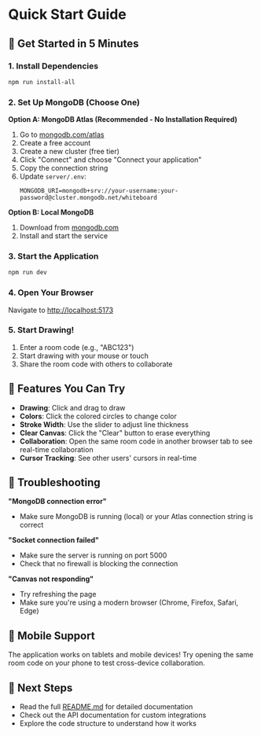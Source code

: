 # Quick Start Guide

## 🚀 Get Started in 5 Minutes

### 1. Install Dependencies
```bash
npm run install-all
```

### 2. Set Up MongoDB (Choose One)

**Option A: MongoDB Atlas (Recommended - No Installation Required)**
1. Go to [mongodb.com/atlas](https://www.mongodb.com/atlas)
2. Create a free account
3. Create a new cluster (free tier)
4. Click "Connect" and choose "Connect your application"
5. Copy the connection string
6. Update `server/.env`:
   ```env
   MONGODB_URI=mongodb+srv://your-username:your-password@cluster.mongodb.net/whiteboard
   ```

**Option B: Local MongoDB**
1. Download from [mongodb.com](https://www.mongodb.com/try/download/community)
2. Install and start the service

### 3. Start the Application
```bash
npm run dev
```

### 4. Open Your Browser
Navigate to [http://localhost:5173](http://localhost:5173)

### 5. Start Drawing!
1. Enter a room code (e.g., "ABC123")
2. Start drawing with your mouse or touch
3. Share the room code with others to collaborate

## 🎨 Features You Can Try

- **Drawing**: Click and drag to draw
- **Colors**: Click the colored circles to change color
- **Stroke Width**: Use the slider to adjust line thickness
- **Clear Canvas**: Click the "Clear" button to erase everything
- **Collaboration**: Open the same room code in another browser tab to see real-time collaboration
- **Cursor Tracking**: See other users' cursors in real-time

## 🔧 Troubleshooting

**"MongoDB connection error"**
- Make sure MongoDB is running (local) or your Atlas connection string is correct

**"Socket connection failed"**
- Make sure the server is running on port 5000
- Check that no firewall is blocking the connection

**"Canvas not responding"**
- Try refreshing the page
- Make sure you're using a modern browser (Chrome, Firefox, Safari, Edge)

## 📱 Mobile Support

The application works on tablets and mobile devices! Try opening the same room code on your phone to test cross-device collaboration.

## 🎯 Next Steps

- Read the full [README.md](README.md) for detailed documentation
- Check out the API documentation for custom integrations
- Explore the code structure to understand how it works 
